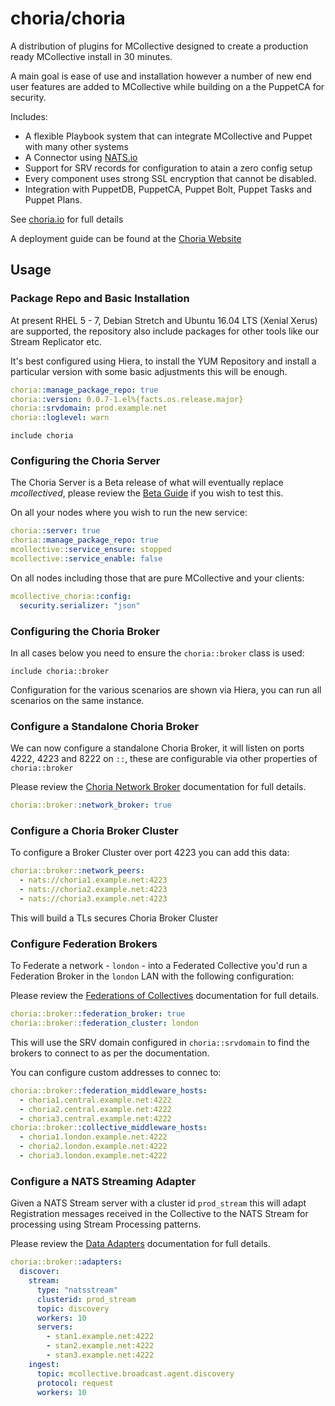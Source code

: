 # choria/choria

A distribution of plugins for MCollective designed to create a production ready MCollective install in 30 minutes.

A main goal is ease of use and installation however a number of new end user features are added to MCollective while building on a the PuppetCA for security.

Includes:

  * A flexible Playbook system that can integrate MCollective and Puppet with many other systems
  * A Connector using [NATS.io](https://nats.io)
  * Support for SRV records for configuration to atain a zero config setup
  * Every component uses strong SSL encryption that cannot be disabled.
  * Integration with PuppetDB, PuppetCA, Puppet Bolt, Puppet Tasks and Puppet Plans.

See [choria.io](http://choria.io) for full details

A deployment guide can be found at the [Choria Website](http://choria.io)

## Usage

### Package Repo and Basic Installation

At present RHEL 5 - 7, Debian Stretch and Ubuntu 16.04 LTS (Xenial Xerus) are supported, the repository also include packages for other tools like our Stream Replicator etc.

It's best configured using Hiera, to install the YUM Repository and install a particular version with some basic adjustments this will be enough.

```yaml
choria::manage_package_repo: true
choria::version: 0.0.7-1.el%{facts.os.release.major}
choria::srvdomain: prod.example.net
choria::loglevel: warn
```

```puppet
include choria
```

### Configuring the Choria Server

The Choria Server is a Beta release of what will eventually replace _mcollectived_, please review the [Beta Guide](https://choria.io/docs/configuration/choria_server/) if you wish to test this.

On all your nodes where you wish to run the new service:

```yaml
choria::server: true
choria::manage_package_repo: true
mcollective::service_ensure: stopped
mcollective::service_enable: false
```

On all nodes including those that are pure MCollective and your clients:

```yaml
mcollective_choria::config:
  security.serializer: "json"
```

### Configuring the Choria Broker

In all cases below you need to ensure the `choria::broker` class is used:

```puppet
include choria::broker
```

Configuration for the various scenarios are shown via Hiera, you can run all scenarios on the same instance.

### Configure a Standalone Choria Broker

We can now configure a standalone Choria Broker, it will listen on ports 4222, 4223 and 8222 on `::`, these are configurable via other properties of `choria::broker`

Please review the [Choria Network Broker](https://choria.io/docs/deployment/broker/) documentation for full details.

```yaml
choria::broker::network_broker: true
```

### Configure a Choria Broker Cluster

To configure a Broker Cluster over port 4223 you can add this data:

```yaml
choria::broker::network_peers:
  - nats://choria1.example.net:4223
  - nats://choria2.example.net:4223
  - nats://choria3.example.net:4223
```

This will build a TLs secures Choria Broker Cluster

### Configure Federation Brokers

To Federate a network - `london` - into a Federated Collective you'd run a Federation Broker in the `london` LAN with the following configuration:

Please review the [Federations of Collectives](https://choria.io/docs/federation/) documentation for full details.

```yaml
choria::broker::federation_broker: true
choria::broker::federation_cluster: london
```

This will use the SRV domain configured in `choria::srvdomain` to find the brokers to connect to as per the documentation.

You can configure custom addresses to connec to:

```yaml
choria::broker::federation_middleware_hosts:
  - choria1.central.example.net:4222
  - choria2.central.example.net:4222
  - choria3.central.example.net:4222
choria::broker::collective_middleware_hosts:
  - choria1.london.example.net:4222
  - choria2.london.example.net:4222
  - choria3.london.example.net:4222
```

### Configure a NATS Streaming Adapter

Given a NATS Stream server with a cluster id `prod_stream` this will adapt Registration messages received in the Collective to the NATS Stream for processing using Stream Processing patterns.

Please review the [Data Adapters](https://choria.io/docs/adapters/) documentation for full details.

```yaml
choria::broker::adapters:
  discover:
    stream:
      type: "natsstream"
      clusterid: prod_stream
      topic: discovery
      workers: 10
      servers:
        - stan1.example.net:4222
        - stan2.example.net:4222
        - stan3.example.net:4222
    ingest:
      topic: mcollective.broadcast.agent.discovery
      protocol: request
      workers: 10
```

